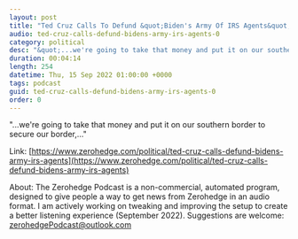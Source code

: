 ```yaml
---
layout: post
title: "Ted Cruz Calls To Defund &quot;Biden's Army Of IRS Agents&quot;"
audio: ted-cruz-calls-defund-bidens-army-irs-agents-0
category: political
desc: "&quot;...we're going to take that money and put it on our southern border to secure our border,...&quot;"
duration: 00:04:14
length: 254
datetime: Thu, 15 Sep 2022 01:00:00 +0000
tags: podcast
guid: ted-cruz-calls-defund-bidens-army-irs-agents-0
order: 0
---
```

&quot;...we're going to take that money and put it on our southern border to secure our border,...&quot;

Link: [https://www.zerohedge.com/political/ted-cruz-calls-defund-bidens-army-irs-agents](https://www.zerohedge.com/political/ted-cruz-calls-defund-bidens-army-irs-agents)

About: The Zerohedge Podcast is a non-commercial, automated program, designed to give people a way to get news from Zerohedge in an audio format.  I am actively working on tweaking and improving the setup to create a better listening experience (September 2022).  Suggestions are welcome: [zerohedgePodcast@outlook.com](mailto:zerohedgePodcast@outlook.com)